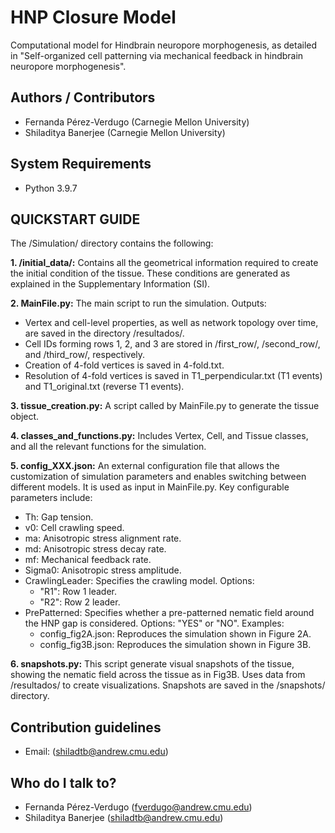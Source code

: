# HNP Closure Model
Computational model for Hindbrain neuropore morphogenesis, as detailed in "Self-organized cell patterning via mechanical feedback in hindbrain neuropore morphogenesis".

## Authors / Contributors
- Fernanda Pérez-Verdugo (Carnegie Mellon University)
- Shiladitya Banerjee (Carnegie Mellon University)

## System Requirements
- Python 3.9.7

## QUICKSTART GUIDE
The /Simulation/ directory contains the following:

 **1. /initial_data/:** Contains all the geometrical information required to create the initial condition of the tissue. These conditions are generated as explained in the Supplementary Information (SI).

 **2. MainFile.py:** The main script to run the simulation. Outputs: 
 - Vertex and cell-level properties, as well as network topology over time, are saved in the directory /resultados/.
 - Cell IDs forming rows 1, 2, and 3 are stored in /first_row/, /second_row/, and /third_row/, respectively.
 - Creation of 4-fold vertices is saved in 4-fold.txt.
 - Resolution of 4-fold vertices is saved in T1_perpendicular.txt (T1 events) and T1_original.txt (reverse T1 events).

 **3. tissue_creation.py:** A script called by MainFile.py to generate the tissue object.

 **4. classes_and_functions.py:** Includes Vertex, Cell, and Tissue classes, and all the relevant functions for the simulation.

 **5. config_XXX.json:** An external configuration file that allows the customization of simulation parameters and enables switching between different models. It is used as input in MainFile.py. Key configurable parameters include:
- Th: Gap tension.
- v0: Cell crawling speed.
- ma: Anisotropic stress alignment rate.
- md: Anisotropic stress decay rate.
- mf: Mechanical feedback rate.
- Sigma0: Anisotropic stress amplitude.
- CrawlingLeader: Specifies the crawling model. Options:
    - "R1": Row 1 leader.
    - "R2": Row 2 leader.
- PrePatterned: Specifies whether a pre-patterned nematic field around the HNP gap is considered. Options:
"YES" or "NO". Examples:
    - config_fig2A.json: Reproduces the simulation shown in Figure 2A.
    - config_fig3B.json: Reproduces the simulation shown in Figure 3B.

 **6. snapshots.py:** This script generate visual snapshots of the tissue, showing the nematic field across the tissue as in Fig3B. Uses data from /resultados/ to create visualizations. Snapshots are saved in the /snapshots/ directory.

## Contribution guidelines
- Email: (shiladtb@andrew.cmu.edu)
  
## Who do I talk to?
- Fernanda Pérez-Verdugo (fverdugo@andrew.cmu.edu)
- Shiladitya Banerjee (shiladtb@andrew.cmu.edu)
